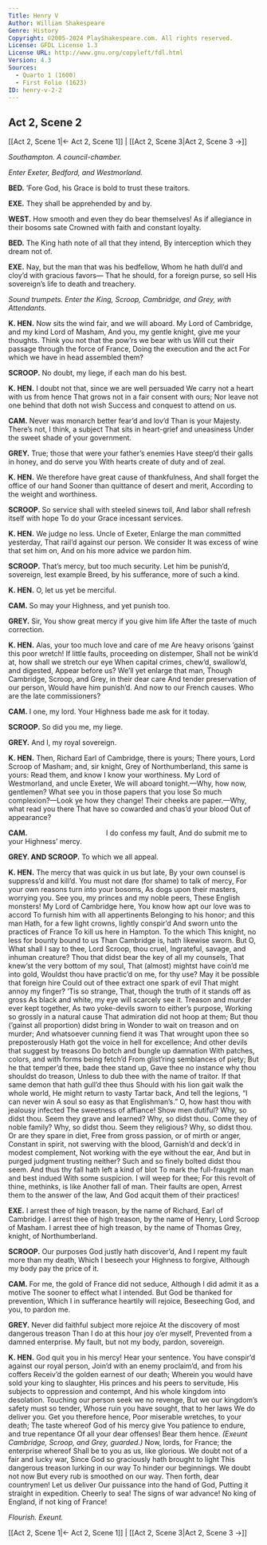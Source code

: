 ```yaml
---
Title: Henry V
Author: William Shakespeare
Genre: History
Copyright: ©2005-2024 PlayShakespeare.com. All rights reserved.
License: GFDL License 1.3
License URL: http://www.gnu.org/copyleft/fdl.html
Version: 4.3
Sources:
  - Quarto 1 (1600)
  - First Folio (1623)
ID: henry-v-2-2
---
```


## Act 2, Scene 2
[[Act 2, Scene 1|← Act 2, Scene 1]] | [[Act 2, Scene 3|Act 2, Scene 3 →]]

*Southampton. A council-chamber.*

*Enter Exeter, Bedford, and Westmorland.*

**BED.**
’Fore God, his Grace is bold to trust these traitors.

**EXE.**
They shall be apprehended by and by.

**WEST.**
How smooth and even they do bear themselves!
As if allegiance in their bosoms sate
Crowned with faith and constant loyalty.

**BED.**
The King hath note of all that they intend,
By interception which they dream not of.

**EXE.**
Nay, but the man that was his bedfellow,
Whom he hath dull’d and cloy’d with gracious favors⁠—
That he should, for a foreign purse, so sell
His sovereign’s life to death and treachery.

*Sound trumpets. Enter the King, Scroop, Cambridge, and Grey, with Attendants.*

**K. HEN.**
Now sits the wind fair, and we will aboard.
My Lord of Cambridge, and my kind Lord of Masham,
And you, my gentle knight, give me your thoughts.
Think you not that the pow’rs we bear with us
Will cut their passage through the force of France,
Doing the execution and the act
For which we have in head assembled them?

**SCROOP.**
No doubt, my liege, if each man do his best.

**K. HEN.**
I doubt not that, since we are well persuaded
We carry not a heart with us from hence
That grows not in a fair consent with ours;
Nor leave not one behind that doth not wish
Success and conquest to attend on us.

**CAM.**
Never was monarch better fear’d and lov’d
Than is your Majesty. There’s not, I think, a subject
That sits in heart-grief and uneasiness
Under the sweet shade of your government.

**GREY.**
True; those that were your father’s enemies
Have steep’d their galls in honey, and do serve you
With hearts create of duty and of zeal.

**K. HEN.**
We therefore have great cause of thankfulness,
And shall forget the office of our hand
Sooner than quittance of desert and merit,
According to the weight and worthiness.

**SCROOP.**
So service shall with steeled sinews toil,
And labor shall refresh itself with hope
To do your Grace incessant services.

**K. HEN.**
We judge no less. Uncle of Exeter,
Enlarge the man committed yesterday,
That rail’d against our person. We consider
It was excess of wine that set him on,
And on his more advice we pardon him.

**SCROOP.**
That’s mercy, but too much security.
Let him be punish’d, sovereign, lest example
Breed, by his sufferance, more of such a kind.

**K. HEN.**
O, let us yet be merciful.

**CAM.**
So may your Highness, and yet punish too.

**GREY.**
Sir,
You show great mercy if you give him life
After the taste of much correction.

**K. HEN.**
Alas, your too much love and care of me
Are heavy orisons ’gainst this poor wretch!
If little faults, proceeding on distemper,
Shall not be wink’d at, how shall we stretch our eye
When capital crimes, chew’d, swallow’d, and digested,
Appear before us? We’ll yet enlarge that man,
Though Cambridge, Scroop, and Grey, in their dear care
And tender preservation of our person,
Would have him punish’d. And now to our French causes.
Who are the late commissioners?

**CAM.**
I one, my lord.
Your Highness bade me ask for it today.

**SCROOP.**
So did you me, my liege.

**GREY.**
And I, my royal sovereign.

**K. HEN.**
Then, Richard Earl of Cambridge, there is yours;
There yours, Lord Scroop of Masham; and, sir knight,
Grey of Northumberland, this same is yours:
Read them, and know I know your worthiness.
My Lord of Westmorland, and uncle Exeter,
We will aboard tonight.—Why, how now, gentlemen?
What see you in those papers that you lose
So much complexion?—Look ye how they change!
Their cheeks are paper.—Why, what read you there
That have so cowarded and chas’d your blood
Out of appearance?

**CAM.**
           I do confess my fault,
And do submit me to your Highness’ mercy.

**GREY. AND SCROOP.**
To which we all appeal.

**K. HEN.**
The mercy that was quick in us but late,
By your own counsel is suppress’d and kill’d.
You must not dare (for shame) to talk of mercy,
For your own reasons turn into your bosoms,
As dogs upon their masters, worrying you.
See you, my princes and my noble peers,
These English monsters! My Lord of Cambridge here,
You know how apt our love was to accord
To furnish him with all appertinents
Belonging to his honor; and this man
Hath, for a few light crowns, lightly conspir’d
And sworn unto the practices of France
To kill us here in Hampton. To the which
This knight, no less for bounty bound to us
Than Cambridge is, hath likewise sworn. But O,
What shall I say to thee, Lord Scroop, thou cruel,
Ingrateful, savage, and inhuman creature?
Thou that didst bear the key of all my counsels,
That knew’st the very bottom of my soul,
That (almost) mightst have coin’d me into gold,
Wouldst thou have practic’d on me, for thy use?
May it be possible that foreign hire
Could out of thee extract one spark of evil
That might annoy my finger? ’Tis so strange,
That, though the truth of it stands off as gross
As black and white, my eye will scarcely see it.
Treason and murder ever kept together,
As two yoke-devils sworn to either’s purpose,
Working so grossly in a natural cause
That admiration did not hoop at them;
But thou (’gainst all proportion) didst bring in
Wonder to wait on treason and on murder;
And whatsoever cunning fiend it was
That wrought upon thee so preposterously
Hath got the voice in hell for excellence;
And other devils that suggest by treasons
Do botch and bungle up damnation
With patches, colors, and with forms being fetch’d
From glist’ring semblances of piety;
But he that temper’d thee, bade thee stand up,
Gave thee no instance why thou shouldst do treason,
Unless to dub thee with the name of traitor.
If that same demon that hath gull’d thee thus
Should with his lion gait walk the whole world,
He might return to vasty Tartar back,
And tell the legions, “I can never win
A soul so easy as that Englishman’s.”
O, how hast thou with jealousy infected
The sweetness of affiance! Show men dutiful?
Why, so didst thou. Seem they grave and learned?
Why, so didst thou. Come they of noble family?
Why, so didst thou. Seem they religious?
Why, so didst thou. Or are they spare in diet,
Free from gross passion, or of mirth or anger,
Constant in spirit, not swerving with the blood,
Garnish’d and deck’d in modest complement,
Not working with the eye without the ear,
And but in purged judgment trusting neither?
Such and so finely bolted didst thou seem.
And thus thy fall hath left a kind of blot
To mark the full-fraught man and best indued
With some suspicion. I will weep for thee;
For this revolt of thine, methinks, is like
Another fall of man. Their faults are open,
Arrest them to the answer of the law,
And God acquit them of their practices!

**EXE.**
I arrest thee of high treason, by the name of Richard, Earl of Cambridge.
I arrest thee of high treason, by the name of Henry, Lord Scroop of Masham.
I arrest thee of high treason, by the name of Thomas Grey, knight, of Northumberland.

**SCROOP.**
Our purposes God justly hath discover’d,
And I repent my fault more than my death,
Which I beseech your Highness to forgive,
Although my body pay the price of it.

**CAM.**
For me, the gold of France did not seduce,
Although I did admit it as a motive
The sooner to effect what I intended.
But God be thanked for prevention,
Which I in sufferance heartily will rejoice,
Beseeching God, and you, to pardon me.

**GREY.**
Never did faithful subject more rejoice
At the discovery of most dangerous treason
Than I do at this hour joy o’er myself,
Prevented from a damned enterprise.
My fault, but not my body, pardon, sovereign.

**K. HEN.**
God quit you in his mercy! Hear your sentence.
You have conspir’d against our royal person,
Join’d with an enemy proclaim’d, and from his coffers
Receiv’d the golden earnest of our death;
Wherein you would have sold your king to slaughter,
His princes and his peers to servitude,
His subjects to oppression and contempt,
And his whole kingdom into desolation.
Touching our person seek we no revenge,
But we our kingdom’s safety must so tender,
Whose ruin you have sought, that to her laws
We do deliver you. Get you therefore hence,
Poor miserable wretches, to your death;
The taste whereof God of his mercy give
You patience to endure, and true repentance
Of all your dear offenses! Bear them hence.
*(Exeunt Cambridge, Scroop, and Grey, guarded.)*
Now, lords, for France; the enterprise whereof
Shall be to you as us, like glorious.
We doubt not of a fair and lucky war,
Since God so graciously hath brought to light
This dangerous treason lurking in our way
To hinder our beginnings. We doubt not now
But every rub is smoothed on our way.
Then forth, dear countrymen! Let us deliver
Our puissance into the hand of God,
Putting it straight in expedition.
Cheerly to sea! The signs of war advance!
No king of England, if not king of France!

*Flourish. Exeunt.*

[[Act 2, Scene 1|← Act 2, Scene 1]] | [[Act 2, Scene 3|Act 2, Scene 3 →]]